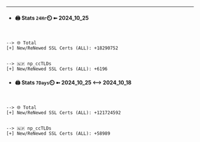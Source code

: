 

---
- #### 🖨️ **Stats** `24Hr`⏲️ ➼ 2024_10_25
```console


--> 🌐 Total
[+] New/ReNewed SSL Certs (ALL): +18290752


--> 🇳🇵 np_ccTLDs
[+] New/ReNewed SSL Certs (ALL): +6196

```

- #### 🖨️ **Stats** `7Days`⏲️ ➼ 2024_10_25 <--> 2024_10_18
```console


--> 🌐 Total
[+] New/ReNewed SSL Certs (ALL): +121724592


--> 🇳🇵 np_ccTLDs
[+] New/ReNewed SSL Certs (ALL): +58989

```

